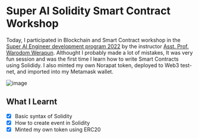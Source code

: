 # Super AI Solidity Smart Contract Workshop

Today, I participated in Blockchain and Smart Contract workshop in the [Super AI Engineer development program 2022](https://superai.aiat.or.th/) by the instructor [Asst. Prof. Warodom Werapun](https://www.linkedin.com/in/werapun/). Althought I probably made a lot of mistakes, It was very fun session and was the first time I learn how to write Smart Contracts using Solididy. I also minted my own Norapat token, deployed to Web3 test-net, and imported into my Metamask wallet.

![image](https://user-images.githubusercontent.com/12471844/151916938-e4354e95-4f84-45d1-9eee-3f283f34e291.png)



## What I Learnt
- [x] Basic syntax of Solidity
- [x] How to create event in Solidity
- [x] Minted my own token using ERC20 
